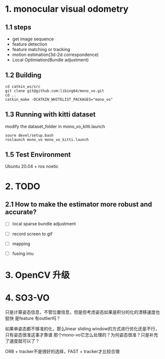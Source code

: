 # 1. monocular visual odometry


## 1.1 steps
* get image sequence
* feature detection
* feature matching or tracking
* motion estimation(3d-2d correspondence)
* Local Optimiation(Bundle adjustment)


## 1.2 Building
```
cd catkin_ws/src
git clone git@github.com:libing64/mono_vo.git
cd ..
catkin_make -DCATKIN_WHITELIST_PACKAGES="mono_vo"
```
## 1.3 Running with kitti dataset
modify the dataset_folder in mono_vo_kitti.launch 
```
soure devel/setup.bash
roslaunch mono_vo mono_vo_kitti.launch
```

## 1.5 Test Environment
Ubuntu 20.04 + ros noetic


# 2. TODO
## 2.1 How to make the estimator more robust and accurate?
- [ ] local sparse bundle adjustment
- [ ] record screen to gif
- [ ] mapping
- [ ] fusing imu 


# 3. OpenCV 升级

# 4. SO3-VO
只是计算姿态信息，不管位置信息，但是但考虑姿态如果是积分的化的漂移速度也挺快
是feature 有outlier吗？

如果单姿态都不够准的化，那么linear sliding window的方式进行优化还是不行，只有姿态很准这事才靠谱
那个mono-vo它怎么处理的？为何姿态很准？只是补充了速度就可以了？

ORB + tracker不是很好的选择，FAST + tracker才比较合理 